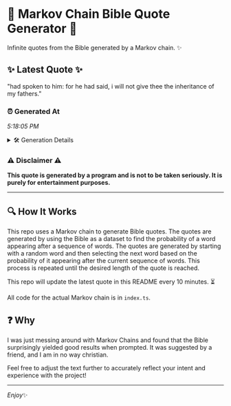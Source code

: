 # 📖 Markov Chain Bible Quote Generator 📖

Infinite quotes from the Bible generated by a Markov chain. ✨

## ✨ Latest Quote ✨
"had spoken to him: for he had said, i will not give thee the inheritance of my fathers."

### ⏰ Generated At
*5:18:05 PM*

<details>
    <summary>🛠️ Generation Details</summary>
    <p>
        <strong>🌱 Seed:</strong> had<br>
        <strong>🔄 Iterations:</strong> 17<br>
        <strong>📜 Context History:</strong><br>[ had ]: spoken<br>[ had, spoken ]: to<br>[ had, spoken, to ]: him:<br>[ had, spoken, to, him: ]: for<br>[ had, spoken, to, him:, for ]: he<br>[ had, spoken, to, him:, for, he ]: had<br>[ spoken, to, him:, for, he, had ]: said,<br>[ to, him:, for, he, had, said, ]: i<br>[ him:, for, he, had, said,, i ]: will<br>[ for, he, had, said,, i, will ]: not<br>[ he, had, said,, i, will, not ]: give<br>[ had, said,, i, will, not, give ]: thee<br>[ said,, i, will, not, give, thee ]: the<br>[ i, will, not, give, thee, the ]: inheritance<br>[ will, not, give, thee, the, inheritance ]: of<br>[ not, give, thee, the, inheritance, of ]: my<br>[ give, thee, the, inheritance, of, my ]: fathers.<br>
    </p>
</details>

### ⚠️ Disclaimer ⚠️
**This quote is generated by a program and is not to be taken seriously. It is purely for entertainment purposes.**

---

## 🔍 How It Works

This repo uses a Markov chain to generate Bible quotes. The quotes are generated by using the Bible as a dataset to find the probability of a word appearing after a sequence of words. The quotes are generated by starting with a random word and then selecting the next word based on the probability of it appearing after the current sequence of words. This process is repeated until the desired length of the quote is reached.

This repo will update the latest quote in this README every 10 minutes. ⏳

All code for the actual Markov chain is in `index.ts`.

## ❓ Why

I was just messing around with Markov Chains and found that the Bible surprisingly yielded good results when prompted. 
It was suggested by a friend, and I am in no way christian.

Feel free to adjust the text further to accurately reflect your intent and experience with the project!

---

*Enjoy*✨

